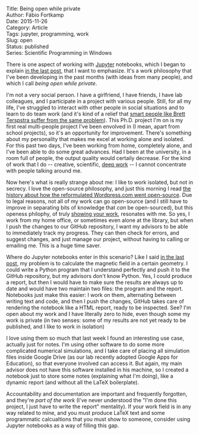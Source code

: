 Title: Being open while private  
Author: Fábio Fortkamp  
Date: 2015-11-26  
Category: Article  
Tags: jupyter, programming, work  
Slug: open  
Status: published  
Series: Scientific Programming in Windows  

There is one aspect of working with [Jupyter](http://jupyter.org/) notebooks, which I began to explain [in the last post](http://thermocode.net/blog/jupyter/), that I want to emphasize. It's a work philosophy that I've been developing in the past months (with ideas from many people), and which I call *being open while private*.

I'm not a very social person. I have a girlfriend, I have friends, I have lab colleagues, and I participate in a project with various people. Still, for all my life, I've struggled to interact with other people in social situations and to learn to do team work (and it's kind of a relief that [smart people like Brett Terspstra suffer from the same problem](http://www.relay.fm/mpu/287)). This Ph.D. project I'm on is my first real multi-people project I've been envolved in (I mean, apart from school projects), so it's an opportunity for improvement. There's something about my personality that makes me excel at working alone and isolated. For this past two days, I've been working from home, completely alone, and I've been able to do some great advances. Had I been at the university, in a room full of people, the output quality would certaily decrease. For the kind of work that I do -- creative, scientific, [deep work](http://calnewport.com/blog/2012/11/21/knowledge-workers-are-bad-at-working-and-heres-what-to-do-about-it/ )
 -- I cannot concentrate with people talking around me.

Now here's what is really strange about me: I like to work isolated, but not in secrecy. I love the open-source philosophy, and just this morning I read [the history about how the reformulated Wordpress.com went open-source](http://ma.tt/2015/11/dance-to-calypso/). Due to legal reasons, not all of my work can go open-source (and I still have to improve in separating bits of knowledge that *can* be open-sourced), but this openess philophy, of truly [showing your work](http://austinkleon.com/show-your-work/), resonates with me. So yes, I work from my home office, or sometimes even alone at the library, but when I push the changes to our GitHub repository, I want my advisors to be able to immediately track my progress. They can then check for errors, and suggest changes, and just manage our project, without having to calling or emailing me. This is a huge time saver.

Where do Jupyter notebooks enter in this scenario? Like I said [in the last post](http://thermocode.net/blog/jupyter/), my problem is to calculate the magnetic field in a certain geometry. I could write a Python program that I understand perfectly and push it to the GitHub repository, but my advisors don't know Python.  Yes, I could produce a report, but then I would have to make sure the results are always up to date and would have two maintain two files: the program and the report. Notebooks just make this easier: I work on them, alternating between writing text and code, and then I push the changes, GitHub takes care of rendering the notebook like a HTML report, ready to be inspected. See? I'm open about my work and I have literally zero to hide, even though some my work is private (in two senses: some of my results are not yet ready to be published, and I like to work in isolation)

I love using them so much that last week I found an interesting use case, actually just for notes. I'm using other software to do some more complicated numerical simulations, and I take care of placing all simulation files inside  Google Drive (as our lab recently adopted Google Apps for Education), so that everyone involved can access it. But again, my main advisor does not have this software installed in his machine, so I created a notebook just to store some notes (explaining what I'm doing), like a dynamic report (and without all the LaTeX boilerplate).

Accountability and documentation are important and frequently forgotten, and they're *part of the work* (I've never understood the "I'm done this project, I just have to write the report" mentality). If your work field is in any way related to mine, and you must produce LaTeX text and some programmatic calcualtions that you must show to someone, consider using Jupyter notebooks as a way of filling this gap.
